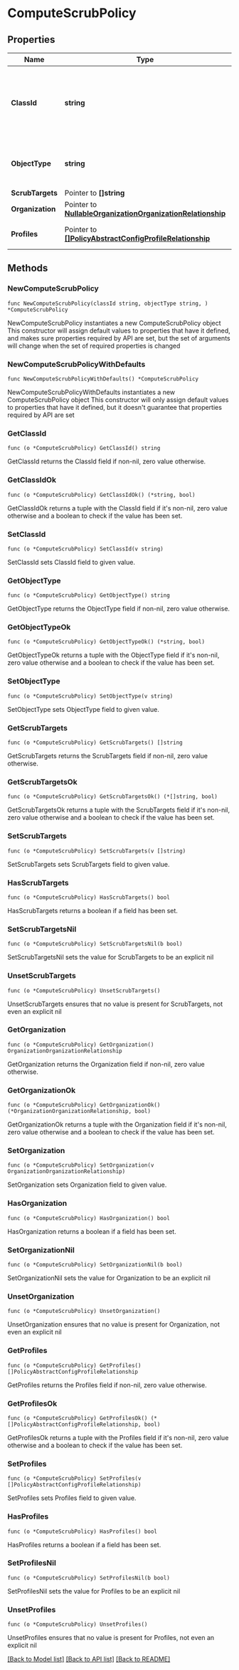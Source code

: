 # ComputeScrubPolicy

## Properties

Name | Type | Description | Notes
------------ | ------------- | ------------- | -------------
**ClassId** | **string** | The fully-qualified name of the instantiated, concrete type. This property is used as a discriminator to identify the type of the payload when marshaling and unmarshaling data. | [default to "compute.ScrubPolicy"]
**ObjectType** | **string** | The fully-qualified name of the instantiated, concrete type. The value should be the same as the &#39;ClassId&#39; property. | [default to "compute.ScrubPolicy"]
**ScrubTargets** | Pointer to **[]string** |  | [optional] 
**Organization** | Pointer to [**NullableOrganizationOrganizationRelationship**](OrganizationOrganizationRelationship.md) |  | [optional] 
**Profiles** | Pointer to [**[]PolicyAbstractConfigProfileRelationship**](PolicyAbstractConfigProfileRelationship.md) | An array of relationships to policyAbstractConfigProfile resources. | [optional] 

## Methods

### NewComputeScrubPolicy

`func NewComputeScrubPolicy(classId string, objectType string, ) *ComputeScrubPolicy`

NewComputeScrubPolicy instantiates a new ComputeScrubPolicy object
This constructor will assign default values to properties that have it defined,
and makes sure properties required by API are set, but the set of arguments
will change when the set of required properties is changed

### NewComputeScrubPolicyWithDefaults

`func NewComputeScrubPolicyWithDefaults() *ComputeScrubPolicy`

NewComputeScrubPolicyWithDefaults instantiates a new ComputeScrubPolicy object
This constructor will only assign default values to properties that have it defined,
but it doesn't guarantee that properties required by API are set

### GetClassId

`func (o *ComputeScrubPolicy) GetClassId() string`

GetClassId returns the ClassId field if non-nil, zero value otherwise.

### GetClassIdOk

`func (o *ComputeScrubPolicy) GetClassIdOk() (*string, bool)`

GetClassIdOk returns a tuple with the ClassId field if it's non-nil, zero value otherwise
and a boolean to check if the value has been set.

### SetClassId

`func (o *ComputeScrubPolicy) SetClassId(v string)`

SetClassId sets ClassId field to given value.


### GetObjectType

`func (o *ComputeScrubPolicy) GetObjectType() string`

GetObjectType returns the ObjectType field if non-nil, zero value otherwise.

### GetObjectTypeOk

`func (o *ComputeScrubPolicy) GetObjectTypeOk() (*string, bool)`

GetObjectTypeOk returns a tuple with the ObjectType field if it's non-nil, zero value otherwise
and a boolean to check if the value has been set.

### SetObjectType

`func (o *ComputeScrubPolicy) SetObjectType(v string)`

SetObjectType sets ObjectType field to given value.


### GetScrubTargets

`func (o *ComputeScrubPolicy) GetScrubTargets() []string`

GetScrubTargets returns the ScrubTargets field if non-nil, zero value otherwise.

### GetScrubTargetsOk

`func (o *ComputeScrubPolicy) GetScrubTargetsOk() (*[]string, bool)`

GetScrubTargetsOk returns a tuple with the ScrubTargets field if it's non-nil, zero value otherwise
and a boolean to check if the value has been set.

### SetScrubTargets

`func (o *ComputeScrubPolicy) SetScrubTargets(v []string)`

SetScrubTargets sets ScrubTargets field to given value.

### HasScrubTargets

`func (o *ComputeScrubPolicy) HasScrubTargets() bool`

HasScrubTargets returns a boolean if a field has been set.

### SetScrubTargetsNil

`func (o *ComputeScrubPolicy) SetScrubTargetsNil(b bool)`

 SetScrubTargetsNil sets the value for ScrubTargets to be an explicit nil

### UnsetScrubTargets
`func (o *ComputeScrubPolicy) UnsetScrubTargets()`

UnsetScrubTargets ensures that no value is present for ScrubTargets, not even an explicit nil
### GetOrganization

`func (o *ComputeScrubPolicy) GetOrganization() OrganizationOrganizationRelationship`

GetOrganization returns the Organization field if non-nil, zero value otherwise.

### GetOrganizationOk

`func (o *ComputeScrubPolicy) GetOrganizationOk() (*OrganizationOrganizationRelationship, bool)`

GetOrganizationOk returns a tuple with the Organization field if it's non-nil, zero value otherwise
and a boolean to check if the value has been set.

### SetOrganization

`func (o *ComputeScrubPolicy) SetOrganization(v OrganizationOrganizationRelationship)`

SetOrganization sets Organization field to given value.

### HasOrganization

`func (o *ComputeScrubPolicy) HasOrganization() bool`

HasOrganization returns a boolean if a field has been set.

### SetOrganizationNil

`func (o *ComputeScrubPolicy) SetOrganizationNil(b bool)`

 SetOrganizationNil sets the value for Organization to be an explicit nil

### UnsetOrganization
`func (o *ComputeScrubPolicy) UnsetOrganization()`

UnsetOrganization ensures that no value is present for Organization, not even an explicit nil
### GetProfiles

`func (o *ComputeScrubPolicy) GetProfiles() []PolicyAbstractConfigProfileRelationship`

GetProfiles returns the Profiles field if non-nil, zero value otherwise.

### GetProfilesOk

`func (o *ComputeScrubPolicy) GetProfilesOk() (*[]PolicyAbstractConfigProfileRelationship, bool)`

GetProfilesOk returns a tuple with the Profiles field if it's non-nil, zero value otherwise
and a boolean to check if the value has been set.

### SetProfiles

`func (o *ComputeScrubPolicy) SetProfiles(v []PolicyAbstractConfigProfileRelationship)`

SetProfiles sets Profiles field to given value.

### HasProfiles

`func (o *ComputeScrubPolicy) HasProfiles() bool`

HasProfiles returns a boolean if a field has been set.

### SetProfilesNil

`func (o *ComputeScrubPolicy) SetProfilesNil(b bool)`

 SetProfilesNil sets the value for Profiles to be an explicit nil

### UnsetProfiles
`func (o *ComputeScrubPolicy) UnsetProfiles()`

UnsetProfiles ensures that no value is present for Profiles, not even an explicit nil

[[Back to Model list]](../README.md#documentation-for-models) [[Back to API list]](../README.md#documentation-for-api-endpoints) [[Back to README]](../README.md)


